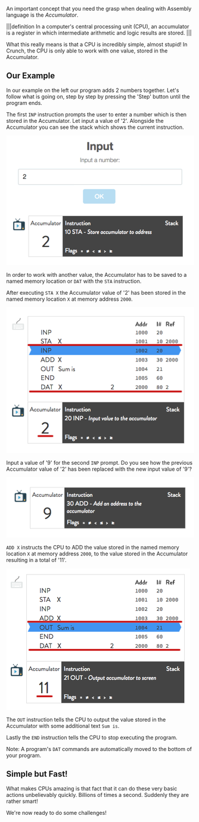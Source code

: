 An important concept that you need the grasp when dealing with Assembly language is the *Accumulator*.

|||definition
In a computer's central processing unit (CPU), an accumulator is a register in which intermediate arithmetic and logic results are stored.
|||

What this really means is that a CPU is incredibly simple, almost stupid! In Crunch, the CPU is only able to work with one value, stored in the Accumulator. 

## Our Example
In our example on the left our program adds 2 numbers together. Let's follow what is going on, step by step by pressing the 'Step' button until the program ends.

The first `INP` instruction prompts the user to enter a number which is then stored in the Accumulator. Let input a value of '2'. Alongside the Accumulator you can see the stack which shows the current instruction.
 
![](.guides/img/io/1.png)

In order to work with another value, the Accumulator has to be saved to a named memory location or `DAT` with the `STA` instruction. 

After executing `STA X` the Accumulator value of '2' has been stored in the named memory location `X` at memory address `2000`. 

![](.guides/img/io/2.png)

Input a value of '9' for the second `INP` prompt. Do you see how the previous Accumulator value of '2' has been replaced with the new input value of '9'?  

![](.guides/img/io/3.png)

`ADD X` instructs the CPU to ADD the value stored in the named memory location `X` at memory address `2000`, to the value stored in the Accumulator resulting in a total of '11'.

![](.guides/img/io/4.png)

The `OUT` instruction tells the CPU to output the value stored in the Accumulator with some additional text `Sum is`.

Lastly the `END` instruction tells the CPU to stop executing the program. 

Note: A program's `DAT` commands are automatically moved to the bottom of your program.

## Simple but Fast!

What makes CPUs amazing is that fact that it can do these very basic actions unbelievably quickly. Billions of times a second. Suddenly they are rather smart!

We're now ready to do some challenges!
